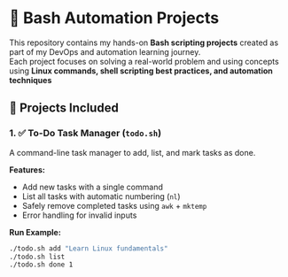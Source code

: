 # 🐚 Bash Automation Projects

This repository contains my hands-on **Bash scripting projects** created as part of my DevOps and automation learning journey.  
Each project focuses on solving a real-world problem and using concepts using **Linux commands, shell scripting best practices, and automation techniques**

## 📌 Projects Included

### 1. ✅ To-Do Task Manager (`todo.sh`)
A command-line task manager to add, list, and mark tasks as done.  

**Features:**
- Add new tasks with a single command  
- List all tasks with automatic numbering (`nl`)  
- Safely remove completed tasks using `awk` + `mktemp`  
- Error handling for invalid inputs  

**Run Example:**
```bash
./todo.sh add "Learn Linux fundamentals"
./todo.sh list
./todo.sh done 1


